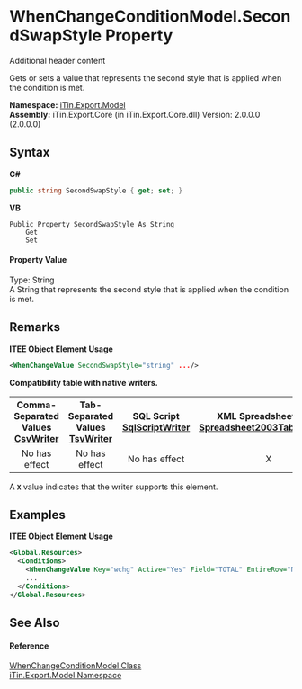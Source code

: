 # WhenChangeConditionModel.SecondSwapStyle Property 
Additional header content 

Gets or sets a value that represents the second style that is applied when the condition is met.

**Namespace:**&nbsp;<a href="N_iTin_Export_Model">iTin.Export.Model</a><br />**Assembly:**&nbsp;iTin.Export.Core (in iTin.Export.Core.dll) Version: 2.0.0.0 (2.0.0.0)

## Syntax

**C#**<br />
``` C#
public string SecondSwapStyle { get; set; }
```

**VB**<br />
``` VB
Public Property SecondSwapStyle As String
	Get
	Set
```


#### Property Value
Type: String<br />A String that represents the second style that is applied when the condition is met.

## Remarks

**ITEE Object Element Usage**<br />
``` XML
<WhenChangeValue SecondSwapStyle="string" .../>
```


<strong>Compatibility table with native writers.</strong><table><tr><th>Comma-Separated Values<br /><a href="T_iTin_Export_Writers_CsvWriter">CsvWriter</a></th><th>Tab-Separated Values<br /><a href="T_iTin_Export_Writers_TsvWriter">TsvWriter</a></th><th>SQL Script<br /><a href="T_iTin_Export_Writers_SqlScriptWriter">SqlScriptWriter</a></th><th>XML Spreadsheet 2003<br /><a href="T_iTin_Export_Writers_Spreadsheet2003TabularWriter">Spreadsheet2003TabularWriter</a></th></tr><tr><td align="center">No has effect</td><td align="center">No has effect</td><td align="center">No has effect</td><td align="center">X</td></tr></table> A <strong>`X`</strong> value indicates that the writer supports this element.


## Examples

**ITEE Object Element Usage**<br />
``` XML
<Global.Resources>
  <Conditions>
    <WhenChangeValue Key="wchg" Active="Yes" Field="TOTAL" EntireRow="No" FirstSwapStyle="firstTotalStyle" SecondSwapStyle="secondTotalStyle"/>
    ...
  </Conditions>
</Global.Resources>
```


## See Also


#### Reference
<a href="T_iTin_Export_Model_WhenChangeConditionModel">WhenChangeConditionModel Class</a><br /><a href="N_iTin_Export_Model">iTin.Export.Model Namespace</a><br />